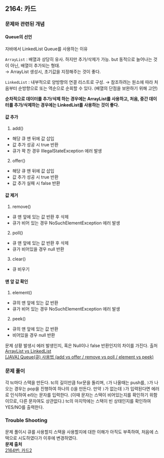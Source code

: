 ## 2164: 카드
### 문제와 관련된 개념
#### Queue의 선언  
자바에서 LinkedList Queue를 사용하는 이유  

`ArrayList` : 배열과 상당히 유사. 하지만 추가/삭제가 가능. but 동적으로 늘어나는 것이 아닌, 배열이 추가되는 형태.  
→ ArrayList 생성시, 초기값을 지정해주는 것이 좋다. 

`LinkedList` :  내부적으로 양방향의 연결 리스트로 구성. → 참조하려는 원소에 따라 처음부터 순방향으로 또는 역순으로 순회할 수 있다. (배열의 단점을 보완하기 위해 고안)

**순차적으로 데이터를 추가/삭제 하는 경우에는 ArrayList를 사용하고, 처음, 중간 데이터를 추가/삭제하는 경우에는 LinkedList를 사용하는 것이 좋다.**  

#### 값 추가
1. add()
- 해당 큐 맨 뒤에 값 삽입
- 값 추가 성공 시 true 반환
- 큐가 꽉 찬 경우 IllegalStateException 에러 발생
2. offer()  
- 해당 큐 맨 뒤에 값 삽입
- 값 추가 성공 시 true 반환
- 값 추가 실패 시 false 반환

#### 값 제거
1. remove()
- 큐 맨 앞에 있는 값 반환 후 삭제
- 큐가 비어 있는 경우 NoSuchElementException 에러 발생
2. poll()
- 큐 맨 앞에 있는 값 반환 후 삭제
- 큐가 비어있을 경우 null 반환
3. clear()
- 큐 비우기

#### 맨 앞 값 확인
1. element()
- 큐의 맨 앞에 있는 값 반환
- 큐가 비어 있는 경우 NoSuchElementException 에러 발생
2. peek()
- 큐의 맨 앞에 있는 값 반환
- 비어있을 경우 null 반환

문제 상황 발생시 에러 발생인지, 혹은 Null이나 false 반환인지의 차이를 가진다. 
출처  
[ArrayList vs LinkedList](https://github.com/wjdrbs96/Today-I-Learn/blob/master/Java/Collection/List/ArrayList%20vs%20LinkedList.md)  
[[JAVA] Queue(큐) 사용법 (add vs offer / remove vs poll / element vs peek)](https://cocoon1787.tistory.com/774)
### 문제 풀이
각 tc마다 스택을 만든다. tc의 길이만큼 for문을 돌리며, `(`가 나올때는 push를, `)`가 나오는 경우는 pop을 진행하여 하나의 ()을 만든다. 만약 `)`가 없는데 `)`가 입력된다면 에러로 인식하여 e라는 문자를 입력한다. (이때 문자는 스택이 비어있는지를 확인하기 위함이므로, 다른 문자여도 상관없다.) tc의 마지막에는 스택이 빈 상태인지를 확인하여 YES/NO를 출력한다.
### Trouble Shooting
문제 풀이시 큐를 사용할지 스택을 사용할지에 대한 이해가 아직도 부족하여, 처음에 스택으로 시도하였다가 이후에 변경하였다.  
**문제 출처**  
[2164번: 카드2](https://www.acmicpc.net/problem/2164)